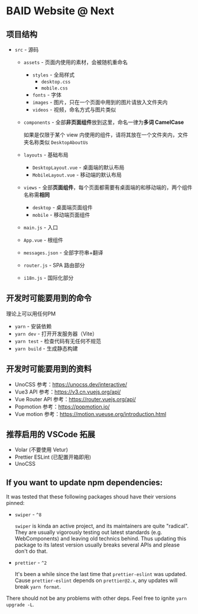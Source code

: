 # BAID Website @ Next

## 项目结构

- `src` - 源码

  - `assets` - 页面内使用的素材，会被随机重命名
    - `styles` - 全局样式
      - `desktop.css`
      - `mobile.css`
    - `fonts` - 字体
    - `images` - 图片，只在一个页面中用到的图片请放入文件夹内
    - `videos` - 视频，命名方式与图片类似

  - `components` - 全部**非页面组件**放到这里，命名一律为**多词 CamelCase**

    如果是仅限于某个 view 内使用的组件，请将其放在一个文件夹内，文件夹名称类似 `DesktopAboutUs`

  - `layouts` - 基础布局

    - `DesktopLayout.vue` - 桌面端的默认布局
    - `MobileLayout.vue` - 移动端的默认布局

  - `views` - 全部**页面组件**，每个页面都需要有桌面端的和移动端的，两个组件名称需**相同**
    - `desktop` - 桌面端页面组件
    - `mobile` - 移动端页面组件

  - `main.js` - 入口
  - `App.vue` - 根组件
  - `messages.json` - 全部字符串+翻译
  - `router.js` - SPA 路由部分
  - `i18n.js` - 国际化部分

## 开发时可能要用到的命令

理论上可以用任何PM

- `yarn` - 安装依赖
- `yarn dev` - 打开开发服务器（Vite）
- `yarn test` - 检查代码有无任何不规范
- `yarn build` - 生成静态构建

## 开发时可能要用到的资料

- UnoCSS 参考：<https://unocss.dev/interactive/>
- Vue3 API 参考：<https://v3.cn.vuejs.org/api/>
- Vue Router API 参考：<https://router.vuejs.org/api/>
- Popmotion 参考：<https://popmotion.io/>
- Vue motion 参考：<https://motion.vueuse.org/introduction.html>

## 推荐启用的 VSCode 拓展

- Volar (不要使用 Vetur)
- Prettier ESLint (已配置开箱即用)
- UnoCSS

## If you want to update npm dependencies:

It was tested that these following packages shoud have their versions pinned:

- `swiper` - `^8`
   
   `swiper` is kinda an active project, and its maintainers are quite "radical". They are usually vigorously testing out latest standards (e.g. WebComponents) and leaving old technics behind. Thus updating this package to its latest version usually breaks several APIs and please don't do that.

- `prettier` - `^2`

   It's been a while since the last time that `prettier-eslint` was updated. Cause `prettier-eslint` depends on `prettier@2.x`, any updates will break `yarn format`.


There should not be any problems with other deps. Feel free to ignite `yarn upgrade -L`.
